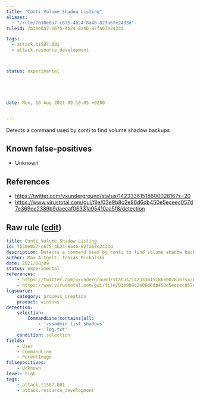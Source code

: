 ```yaml
---
title: "Conti Volume Shadow Listing"
aliases:
  - "/rule/7b30e0a7-c675-4b24-8a46-82fa67e2433d"
ruleid: 7b30e0a7-c675-4b24-8a46-82fa67e2433d

tags:
  - attack.t1587.001
  - attack.resource_development



status: experimental





date: Mon, 16 Aug 2021 09:10:05 +0200


---
```


Detects a command used by conti to find volume shadow backups

<!--more-->


## Known false-positives

* Unknown



## References

* https://twitter.com/vxunderground/status/1423336151860002816?s=20
* https://www.virustotal.com/gui/file/03e9b8c2e86d6db450e5eceec057d7e369ee2389b9daecaf06331a95410aa5f8/detection


## Raw rule ([edit](https://github.com/SigmaHQ/sigma/edit/master/rules/windows/process_creation/proc_creation_win_malware_conti.yml))
```yaml
title: Conti Volume Shadow Listing
id: 7b30e0a7-c675-4b24-8a46-82fa67e2433d
description: Detects a command used by conti to find volume shadow backups
author: Max Altgelt, Tobias Michalski
date: 2021/08/09
status: experimental
references:
    - https://twitter.com/vxunderground/status/1423336151860002816?s=20
    - https://www.virustotal.com/gui/file/03e9b8c2e86d6db450e5eceec057d7e369ee2389b9daecaf06331a95410aa5f8/detection
logsource:
    category: process_creation
    product: windows
detection:
    selection:
        CommandLine|contains|all:
            - 'vssadmin list shadows'
            - 'log.txt'
    condition: selection
fields:
    - User
    - CommandLine
    - ParentImage
falsepositives:
    - Unknown
level: high
tags:
    - attack.t1587.001
    - attack.resource_development
```
